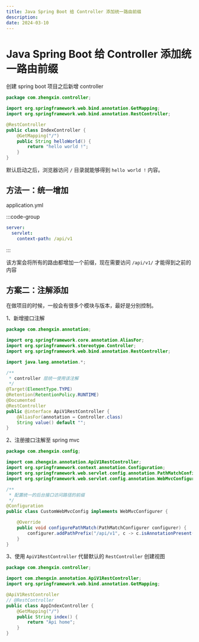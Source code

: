 ```yaml
---
title: Java Spring Boot 给 Controller 添加统一路由前缀
description: 
date: 2024-03-10
---
```


# Java Spring Boot 给 Controller 添加统一路由前缀

创建 spring boot 项目之后新增 controller

```java
package com.zhengxin.controller;

import org.springframework.web.bind.annotation.GetMapping;
import org.springframework.web.bind.annotation.RestController;

@RestController
public class IndexController {
    @GetMapping("/")
    public String helloWorld() {
        return "hello world !";
    }
}
```

默认启动之后，浏览器访问 `/` 目录就能够得到 `hello world !` 内容。

## 方法一：统一增加

application.yml

:::code-group

```yml [application.yml]
server:
  servlet:
    context-path: /api/v1
```

:::

该方案会将所有的路由都增加一个前缀，现在需要访问 `/api/v1/` 才能得到之前的内容

## 方案二：注解添加

在做项目的时候，一般会有很多个模块与版本，最好是分别控制。

1、新增接口注解

```java
package com.zhengxin.annotation;

import org.springframework.core.annotation.AliasFor;
import org.springframework.stereotype.Controller;
import org.springframework.web.bind.annotation.RestController;

import java.lang.annotation.*;

/**
 * controller 层统一使用该注解
 */
@Target(ElementType.TYPE)
@Retention(RetentionPolicy.RUNTIME)
@Documented
@RestController
public @interface ApiV1RestController {
    @AliasFor(annotation = Controller.class)
    String value() default "";
}
```

2、注册接口注解至 spring mvc

```java
package com.zhengxin.config;

import com.zhengxin.annotation.ApiV1RestController;
import org.springframework.context.annotation.Configuration;
import org.springframework.web.servlet.config.annotation.PathMatchConfigurer;
import org.springframework.web.servlet.config.annotation.WebMvcConfigurer;

/**
 * 配置统一的后台接口访问路径的前缀
 */
@Configuration
public class CustomWebMvcConfig implements WebMvcConfigurer {

    @Override
    public void configurePathMatch(PathMatchConfigurer configurer) {
        configurer.addPathPrefix("/api/v1", c -> c.isAnnotationPresent(ApiV1RestController.class));
    }
}
```

3、使用 `ApiV1RestController` 代替默认的 `RestController` 创建视图

```java
package com.zhengxin.controller;

import com.zhengxin.annotation.ApiV1RestController;
import org.springframework.web.bind.annotation.GetMapping;

@ApiV1RestController
// @RestController
public class AppIndexController {
    @GetMapping("/")
    public String index() {
        return "Api home";
    }
}
```